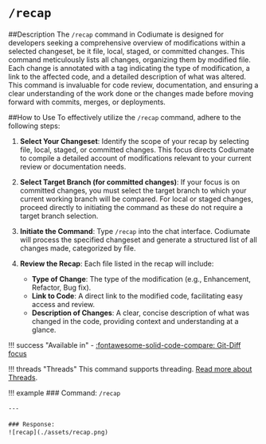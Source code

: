 # `/recap`

##Description
The `/recap` command in Codiumate is designed for developers seeking a comprehensive overview of modifications within a selected changeset, be it file, local, staged, or committed changes. This command meticulously lists all changes, organizing them by modified file. Each change is annotated with a tag indicating the type of modification, a link to the affected code, and a detailed description of what was altered. This command is invaluable for code review, documentation, and ensuring a clear understanding of the work done or the changes made before moving forward with commits, merges, or deployments.

##How to Use
To effectively utilize the `/recap` command, adhere to the following steps:

1. **Select Your Changeset**: Identify the scope of your recap by selecting file, local, staged, or committed changes. This focus directs Codiumate to compile a detailed account of modifications relevant to your current review or documentation needs.

2. **Select Target Branch (for committed changes)**: If your focus is on committed changes, you must select the target branch to which your current working branch will be compared. For local or staged changes, proceed directly to initiating the command as these do not require a target branch selection.

3. **Initiate the Command**: Type `/recap` into the chat interface. Codiumate will process the specified changeset and generate a structured list of all changes made, categorized by file.

4. **Review the Recap**: Each file listed in the recap will include:
    - **Type of Change**: The type of the modification (e.g., Enhancement, Refactor, Bug fix).
    - **Link to Code**: A direct link to the modified code, facilitating easy access and review.
    - **Description of Changes**: A clear, concise description of what was changed in the code, providing context and understanding at a glance.

!!! success "Available in"
    - [:fontawesome-solid-code-compare: Git-Diff focus](../focus/git-diff.md)

!!! threads "Threads"
    This command supports threading. [Read more about Threads](../threads.md).

!!! example
    ### Command: 
    `/recap`
    
    ---

    ### Response: 
    ![recap](./assets/recap.png)
